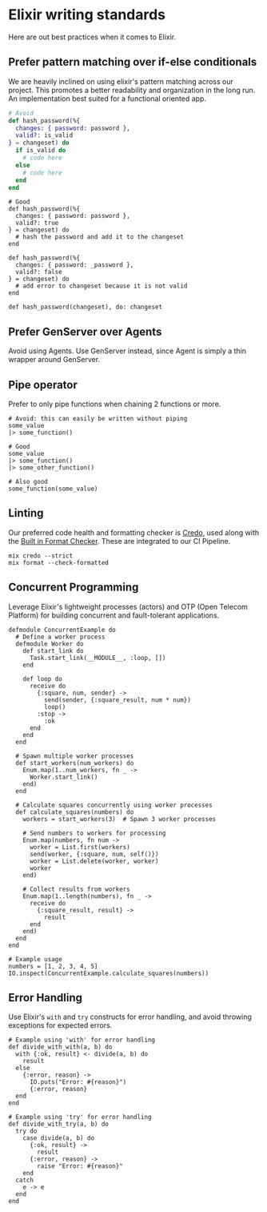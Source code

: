 # Elixir writing standards
Here are out best practices when it comes to Elixir.

## Prefer pattern matching over if-else conditionals

We are heavily inclined on using elixir's pattern matching across our project. This promotes a better readability and organization in the long run. An implementation best suited for a functional oriented app.
```elixir
# Avoid
def hash_password(%{
  changes: { password: password },
  valid?: is_valid
} = changeset) do
  if is_valid do
    # code here
  else 
    # code here
  end
end
```

```
# Good
def hash_password(%{
  changes: { password: password },
  valid?: true
} = changeset) do
  # hash the password and add it to the changeset
end

def hash_password(%{
  changes: { password: _password },
  valid?: false
} = changeset) do
  # add error to changeset because it is not valid
end

def hash_password(changeset), do: changeset
```

## Prefer GenServer over Agents

Avoid using Agents. Use GenServer instead, since Agent is simply a thin wrapper around GenServer.

## Pipe operator
Prefer to only pipe functions when chaining 2 functions or more.

```
# Avoid: this can easily be written without piping
some_value
|> some_function()
```

```
# Good
some_value
|> some_function()
|> some_other_function()
```

```
# Also good
some_function(some_value)
```

## Linting
Our preferred code health and formatting checker is <a href="https://github.com/rrrene/credo" target="_blank"  rel="nofollow">Credo</a>, used along with the <a href="https://hexdocs.pm/mix/main/Mix.Tasks.Format.html" target="_blank" rel="nofollow">Built in Format Checker</a>. These are integrated to our CI Pipeline.

```
mix credo --strict
mix format --check-formatted
```

## Concurrent Programming
Leverage Elixir's lightweight processes (actors) and OTP (Open Telecom Platform) for building concurrent and fault-tolerant applications.
```
defmodule ConcurrentExample do
  # Define a worker process
  defmodule Worker do
    def start_link do
      Task.start_link(__MODULE__, :loop, [])
    end

    def loop do
      receive do
        {:square, num, sender} ->
          send(sender, {:square_result, num * num})
          loop()
        :stop ->
          :ok
      end
    end
  end

  # Spawn multiple worker processes
  def start_workers(num_workers) do
    Enum.map(1..num_workers, fn _ ->
      Worker.start_link()
    end)
  end

  # Calculate squares concurrently using worker processes
  def calculate_squares(numbers) do
    workers = start_workers(3)  # Spawn 3 worker processes

    # Send numbers to workers for processing
    Enum.map(numbers, fn num ->
      worker = List.first(workers)
      send(worker, {:square, num, self()})
      worker = List.delete(worker, worker)
      worker
    end)

    # Collect results from workers
    Enum.map(1..length(numbers), fn _ ->
      receive do
        {:square_result, result} ->
          result
      end
    end)
  end
end

# Example usage
numbers = [1, 2, 3, 4, 5]
IO.inspect(ConcurrentExample.calculate_squares(numbers))
```

## Error Handling
Use Elixir's `with` and `try` constructs for error handling, and avoid throwing exceptions for expected errors.

```
# Example using 'with' for error handling
def divide_with_with(a, b) do
  with {:ok, result} <- divide(a, b) do
    result
  else
    {:error, reason} ->
      IO.puts("Error: #{reason}")
      {:error, reason}
  end
end
```
```
# Example using 'try' for error handling
def divide_with_try(a, b) do
  try do
    case divide(a, b) do
      {:ok, result} ->
        result
      {:error, reason} ->
        raise "Error: #{reason}"
    end
  catch
    e -> e
  end
end
```